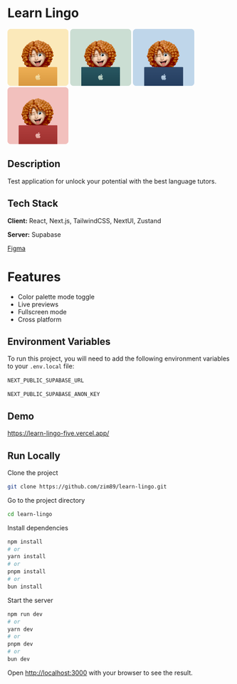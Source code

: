 # Learn Lingo
<img src="./public/images/theme1-hero.png" height="128"/>
<img src="./public/images/theme2-hero.png" height="128"/>
<img src="./public/images/theme3-hero.png" height="128"/>
<img src="./public/images/theme4-hero.png" height="128"/>


## Description

Test application for unlock your potential with the best  language tutors.

## Tech Stack

**Client:** React, Next.js, TailwindCSS, NextUI, Zustand

**Server:** Supabase

[Figma](https://www.figma.com/file/dewf5jVviSTuWMMyU3d8Mc/Learn-Lingo?type=design&node-id=0-1&mode=design&t=Nm0GjJkXcIp9koVu-0)

# Features

- Color palette mode toggle
- Live previews
- Fullscreen mode
- Cross platform

## Environment Variables

To run this project, you will need to add the following environment variables to your `.env.local` file:

`NEXT_PUBLIC_SUPABASE_URL`

`NEXT_PUBLIC_SUPABASE_ANON_KEY`

## Demo

https://learn-lingo-five.vercel.app/

## Run Locally

Clone the project

```bash
git clone https://github.com/zim89/learn-lingo.git
```

Go to the project directory

```bash
cd learn-lingo
```

Install dependencies

```bash
npm install
# or
yarn install
# or
pnpm install
# or
bun install
```

Start the server

```bash
npm run dev
# or
yarn dev
# or
pnpm dev
# or
bun dev
```
Open [http://localhost:3000](http://localhost:3000) with your browser to see the result.


